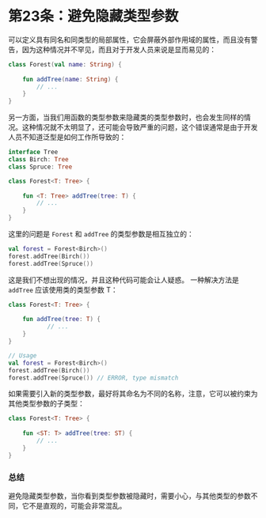 # 第23条：避免隐藏类型参数

可以定义具有同名和同类型的局部属性，它会屏蔽外部作用域的属性，而且没有警告，因为这种情况并不罕见，而且对于开发人员来说是显而易见的：

```kotlin
class Forest(val name: String) {
    
    fun addTree(name: String) {
        // ...
    }
}
```

另一方面，当我们用函数的类型参数来隐藏类的类型参数时，也会发生同样的情况。这种情况就不太明显了，还可能会导致严重的问题，这个错误通常是由于开发人员不知道泛型是如何工作所导致的：

```kotlin
interface Tree
class Birch: Tree
class Spruce: Tree

class Forest<T: Tree> {
    
    fun <T: Tree> addTree(tree: T) {
        // ...
    }
}
```

这里的问题是 `Forest` 和 `addTree` 的类型参数是相互独立的：

```kotlin
val forest = Forest<Birch>()
forest.addTree(Birch())
forest.addTree(Spruce())
```

这是我们不想出现的情况，并且这种代码可能会让人疑惑。 一种解决方法是 `addTree` 应该使用类的类型参数 T：

```kotlin
class Forest<T: Tree> {
    
    fun addTree(tree: T) {
           // ...
    }
}

// Usage
val forest = Forest<Birch>()
forest.addTree(Birch())
forest.addTree(Spruce()) // ERROR, type mismatch
```

如果需要引入新的类型参数，最好将其命名为不同的名称，注意，它可以被约束为其他类型参数的子类型：

```kotlin
class Forest<T: Tree> {
    
    fun <ST: T> addTree(tree: ST) {
        // ...
    }
}
```

### 总结

避免隐藏类型参数，当你看到类型参数被隐藏时，需要小心，与其他类型的参数不同，它不是直观的，可能会非常混乱。
